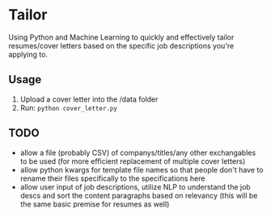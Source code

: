 # Tailor
Using Python and Machine Learning to quickly and effectively tailor resumes/cover letters based on the specific job descriptions you're applying to.

## Usage
1. Upload a cover letter into the /data folder
2. Run: `python cover_letter.py`

## TODO
- allow a file (probably CSV) of companys/titles/any other exchangables to be used (for more efficient replacement of multiple cover letters)
- allow python kwargs for template file names so that people don't have to rename their files specifically to the specifications here
- allow user input of job descriptions, utilize NLP to understand the job descs and sort the content paragraphs based on relevancy (this will be the same basic premise for resumes as well)
